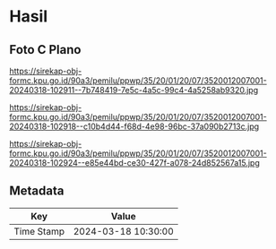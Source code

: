 # Hasil

## Foto C Plano

https://sirekap-obj-formc.kpu.go.id/90a3/pemilu/ppwp/35/20/01/20/07/3520012007001-20240318-102911--7b748419-7e5c-4a5c-99c4-4a5258ab9320.jpg

https://sirekap-obj-formc.kpu.go.id/90a3/pemilu/ppwp/35/20/01/20/07/3520012007001-20240318-102918--c10b4d44-f68d-4e98-96bc-37a090b2713c.jpg

https://sirekap-obj-formc.kpu.go.id/90a3/pemilu/ppwp/35/20/01/20/07/3520012007001-20240318-102924--e85e44bd-ce30-427f-a078-24d852567a15.jpg


## Metadata

| Key        | Value               |
| ---------- | ------------------- |
| Time Stamp | 2024-03-18 10:30:00 |



